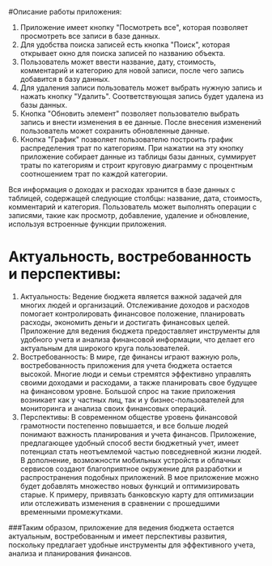 
#Описание работы приложения:
1. Приложение имеет кнопку "Посмотреть все", которая позволяет просмотреть все записи в базе данных.
2. Для удобства поиска записей есть кнопка "Поиск", которая открывает окно для поиска записей по названию объекта.
3. Пользователь может ввести название, дату, стоимость, комментарий и категорию для новой записи, после чего запись добавится в базу данных.
4. Для удаления записи пользователь может выбрать нужную запись и нажать кнопку "Удалить". Соответствующая запись будет удалена из базы данных.
5. Кнопка "Обновить элемент" позволяет пользователю выбрать запись и внести изменения в ее данные. После внесения изменений пользователь может сохранить обновленные данные.
6. Кнопка "График" позволяет пользователю построить график распределения трат по категориям. При нажатии на эту кнопку приложение собирает данные из таблицы базы данных, суммирует траты по категориям и строит круговую диаграмму с процентным соотношением трат по каждой категории.
   
Вся информация о доходах и расходах хранится в базе данных с таблицей, содержащей следующие столбцы: название, дата, стоимость, комментарий и категория. Пользователь может выполнять операции с записями, такие как просмотр, добавление, удаление и обновление, используя встроенные функции приложения.

# Актуальность, востребованность и перспективы:
1. Актуальность: Ведение бюджета является важной задачей для многих людей и организаций. Отслеживание доходов и расходов помогает контролировать финансовое положение, планировать расходы, экономить деньги и достигать финансовых целей. Приложение для ведения бюджета предоставляет инструменты для удобного учета и анализа финансовой информации, что делает его актуальным для широкого круга пользователей.
2. Востребованность: В мире, где финансы играют важную роль, востребованность приложения для учета бюджета остается высокой. Многие люди и семьи стремятся эффективно управлять своими доходами и расходами, а также планировать свое будущее на финансовом уровне. Большой спрос на такие приложения возникает как у частных лиц, так и у бизнес-пользователей для мониторинга и анализа своих финансовых операций.
3. Перспективы: В современном обществе уровень финансовой грамотности постепенно повышается, и все больше людей понимают важность планирования и учета финансов. Приложение, предлагающее удобный способ вести бюджетный учет, имеет потенциал стать неотъемлемой частью повседневной жизни людей. В дополнение, возможности мобильных устройств и облачных сервисов создают благоприятное окружение для разработки и распространения подобных приложений. В мое приложение можно будет добавлять множество новых функций и оптимизировать старые. К примеру, привязать банковскую карту для оптимизации или отслеживать изменения в сравнении с прошедшими временными промежутками.
   
###Таким образом, приложение для ведения бюджета остается актуальным, востребованным и имеет перспективы развития, поскольку предлагает удобные инструменты для эффективного учета, анализа и планирования финансов.

